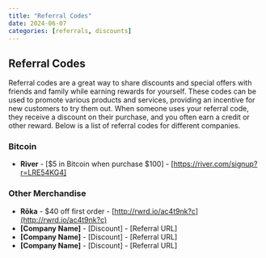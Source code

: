 ```yaml
---
title: "Referral Codes"
date: 2024-06-07
categories: [referrals, discounts]
---
```


## Referral Codes

Referral codes are a great way to share discounts and special offers with friends and family while earning rewards for yourself. These codes can be used to promote various products and services, providing an incentive for new customers to try them out. When someone uses your referral code, they receive a discount on their purchase, and you often earn a credit or other reward. Below is a list of referral codes for different companies.

### Bitcoin
- **River** - [$5 in Bitcoin when purchase $100] - [https://river.com/signup?r=LRE54KG4]

### Other Merchandise
- **Rōka** - $40 off first order - [http://rwrd.io/ac4t9nk?c](http://rwrd.io/ac4t9nk?c)
- **[Company Name]** - [Discount] - [Referral URL]
- **[Company Name]** - [Discount] - [Referral URL]
- **[Company Name]** - [Discount] - [Referral URL]
